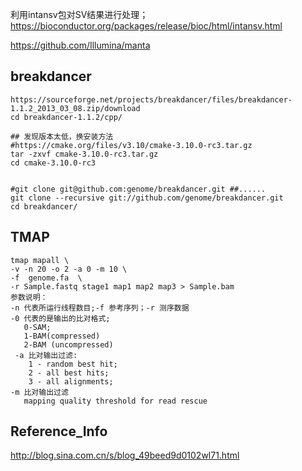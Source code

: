 利用intansv包对SV结果进行处理；
https://bioconductor.org/packages/release/bioc/html/intansv.html

https://github.com/Illumina/manta

## breakdancer
```
https://sourceforge.net/projects/breakdancer/files/breakdancer-1.1.2_2013_03_08.zip/download
cd breakdancer-1.1.2/cpp/

## 发现版本太低，换安装方法
#https://cmake.org/files/v3.10/cmake-3.10.0-rc3.tar.gz
tar -zxvf cmake-3.10.0-rc3.tar.gz
cd cmake-3.10.0-rc3


#git clone git@github.com:genome/breakdancer.git ##......
git clone --recursive git://github.com/genome/breakdancer.git
cd breakdancer/
```

## TMAP
```
tmap mapall \
-v -n 20 -o 2 -a 0 -m 10 \
-f  genome.fa  \
-r Sample.fastq stage1 map1 map2 map3 > Sample.bam
参数说明：
-n 代表所运行线程数目;-f 参考序列；-r 测序数据
-0 代表的是输出的比对格式;
   0-SAM;
   1-BAM(compressed)
   2-BAM (uncompressed)                                                                            
 -a 比对输出过滤:
    1 - random best hit;
    2 - all best hits;                                                       
    3 - all alignments;
-m 比对输出过滤
   mapping quality threshold for read rescue
```




## Reference_Info
http://blog.sina.com.cn/s/blog_49beed9d0102wl71.html  
